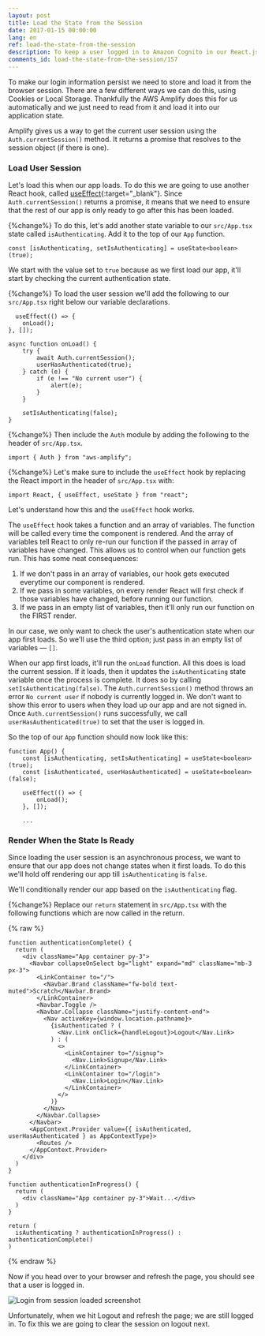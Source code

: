 ```yaml
---
layout: post
title: Load the State from the Session
date: 2017-01-15 00:00:00
lang: en
ref: load-the-state-from-the-session
description: To keep a user logged in to Amazon Cognito in our React.js app, we are going to load the user session in the App component state using a React Context. We load the session in componentDidMount using the AWS Amplify Auth.currentSession() method.
comments_id: load-the-state-from-the-session/157
---
```


To make our login information persist we need to store and load it from the browser session. There are a few different ways we can do this, using Cookies or Local Storage. Thankfully the AWS Amplify does this for us automatically and we just need to read from it and load it into our application state.

Amplify gives us a way to get the current user session using the `Auth.currentSession()` method. It returns a promise that resolves to the session object (if there is one).

### Load User Session

Let's load this when our app loads. To do this we are going to use another React hook, called [useEffect](https://reactjs.org/docs/hooks-effect.html){:target="_blank"}. Since `Auth.currentSession()` returns a promise, it means that we need to ensure that the rest of our app is only ready to go after this has been loaded.

{%change%} To do this, let's add another state variable to our `src/App.tsx` state called `isAuthenticating`. Add it to the top of our `App` function.

```tsx
const [isAuthenticating, setIsAuthenticating] = useState<boolean>(true);
```

We start with the value set to `true` because as we first load our app, it'll start by checking the current authentication state.

{%change%} To load the user session we'll add the following to our `src/App.tsx` right below our variable declarations.

```tsx
  useEffect(() => {
    onLoad();
}, []);

async function onLoad() {
    try {
        await Auth.currentSession();
        userHasAuthenticated(true);
    } catch (e) {
        if (e !== "No current user") {
            alert(e);
        }
    }

    setIsAuthenticating(false);
}

```
{%change%} Then include the `Auth` module by adding the following to the header of `src/App.tsx`.

```tsx
import { Auth } from "aws-amplify";
```

{%change%} Let's make sure to include the `useEffect` hook by replacing the React import in the header of `src/App.tsx` with:

```tsx
import React, { useEffect, useState } from "react";
```

Let's understand how this and the `useEffect` hook works.

The `useEffect` hook takes a function and an array of variables. The function will be called every time the component is rendered. And the array of variables tell React to only re-run our function if the passed in array of variables have changed. This allows us to control when our function gets run. This has some neat consequences:

1. If we don't pass in an array of variables, our hook gets executed everytime our component is rendered.
2. If we pass in some variables, on every render React will first check if those variables have changed, before running our function.
3. If we pass in an empty list of variables, then it'll only run our function on the FIRST render.

In our case, we only want to check the user's authentication state when our app first loads. So we'll use the third option; just pass in an empty list of variables — `[]`.

When our app first loads, it'll run the `onLoad` function. All this does is load the current session. If it loads, then it updates the `isAuthenticating` state variable once the process is complete. It does so by calling `setIsAuthenticating(false)`. The `Auth.currentSession()` method throws an error `No current user` if nobody is currently logged in. We don't want to show this error to users when they load up our app and are not signed in. Once `Auth.currentSession()` runs successfully, we call `userHasAuthenticated(true)` to set that the user is logged in.

So the top of our `App` function should now look like this:

```tsx
function App() {
    const [isAuthenticating, setIsAuthenticating] = useState<boolean>(true);
    const [isAuthenticated, userHasAuthenticated] = useState<boolean>(false);

    useEffect(() => {
        onLoad();
    }, []);
    
    ...
```

### Render When the State Is Ready

Since loading the user session is an asynchronous process, we want to ensure that our app does not change states when it first loads. To do this we'll hold off rendering our app till `isAuthenticating` is `false`.

We'll conditionally render our app based on the `isAuthenticating` flag.

{%change%} Replace our `return` statement in `src/App.tsx` with the following functions which are now called in the return.

{% raw %}

```tsx
function authenticationComplete() {
  return (
    <div className="App container py-3">
      <Navbar collapseOnSelect bg="light" expand="md" className="mb-3 px-3">
        <LinkContainer to="/">
          <Navbar.Brand className="fw-bold text-muted">Scratch</Navbar.Brand>
        </LinkContainer>
        <Navbar.Toggle />
        <Navbar.Collapse className="justify-content-end">
          <Nav activeKey={window.location.pathname}>
            {isAuthenticated ? (
              <Nav.Link onClick={handleLogout}>Logout</Nav.Link>
            ) : (
              <>
                <LinkContainer to="/signup">
                  <Nav.Link>Signup</Nav.Link>
                </LinkContainer>
                <LinkContainer to="/login">
                  <Nav.Link>Login</Nav.Link>
                </LinkContainer>
              </>
            )}
          </Nav>
        </Navbar.Collapse>
      </Navbar>
      <AppContext.Provider value={{ isAuthenticated, userHasAuthenticated } as AppContextType}>
        <Routes />
      </AppContext.Provider>
    </div>
  )
}

function authenticationInProgress() {
  return (
    <div className="App container py-3">Wait...</div>
  )
}

return (
  isAuthenticating ? authenticationInProgress() : authenticationComplete()
)
```

{% endraw %}

Now if you head over to your browser and refresh the page, you should see that a user is logged in.

![Login from session loaded screenshot](/assets/login-from-session-loaded.png)

Unfortunately, when we hit Logout and refresh the page; we are still logged in. To fix this we are going to clear the session on logout next.
